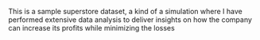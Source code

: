 This is a sample superstore dataset, a kind of a simulation where I have performed  extensive data analysis to deliver insights on how the company can increase its profits while minimizing the losses
